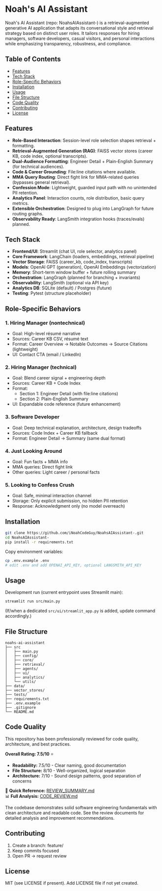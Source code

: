 # Noah's AI Assistant

Noah's AI Assistant (repo: NoahsAIAssistant-) is a retrieval-augmented generative AI application that adapts its conversational style and retrieval strategy based on distinct user roles. It tailors responses for hiring managers, software developers, casual visitors, and personal interactions while emphasizing transparency, robustness, and compliance.

## Table of Contents
- [Features](#features)
- [Tech Stack](#tech-stack)
- [Role-Specific Behaviors](#role-specific-behaviors)
- [Installation](#installation)
- [Usage](#usage)
- [File Structure](#file-structure)
- [Code Quality](#code-quality)
- [Contributing](#contributing)
- [License](#license)

## Features
- **Role-Based Interaction**: Session-level role selection shapes retrieval + formatting.
- **Retrieval-Augmented Generation (RAG)**: FAISS vector stores (career KB, code index, optional transcripts).
- **Dual-Audience Formatting**: Engineer Detail + Plain-English Summary (for technical audiences).
- **Code & Career Grounding**: File:line citations where available.
- **MMA Query Routing**: Direct fight link for MMA-related queries (bypasses general retrieval).
- **Confession Mode**: Lightweight, guarded input path with no unintended PII retention.
- **Analytics Panel**: Interaction counts, role distribution, basic query metrics.
- **Extensible Orchestration**: Designed to plug into LangGraph for future routing graphs.
- **Observability Ready**: LangSmith integration hooks (traces/evals) planned.

## Tech Stack
- **Frontend/UI**: Streamlit (chat UI, role selector, analytics panel)
- **Core Framework**: LangChain (loaders, embeddings, retrieval pipeline)
- **Vector Storage**: FAISS (career_kb, code_index, transcripts)
- **Models**: OpenAI GPT (generation), OpenAI Embeddings (vectorization)
- **Memory**: Short-term window buffer + future rolling summary
- **Orchestration**: LangGraph (planned for branching + invariants)
- **Observability**: LangSmith (optional via API key)
- **Analytics DB**: SQLite (default) / Postgres (future)
- **Testing**: Pytest (structure placeholder)

## Role-Specific Behaviors

### 1. Hiring Manager (nontechnical)
- Goal: High-level résumé narrative
- Sources: Career KB CSV, résumé text
- Format: Career Overview → Notable Outcomes → Source Citations (lightweight)
- UI: Contact CTA (email / LinkedIn)

### 2. Hiring Manager (technical)
- Goal: Blend career signal + engineering depth
- Sources: Career KB + Code Index
- Format:
  - Section 1: Engineer Detail (with file:line citations)
  - Section 2: Plain-English Summary
- UI: Expandable code reference (future enhancement)

### 3. Software Developer
- Goal: Deep technical explanation, architecture, design tradeoffs
- Sources: Code Index + Career KB fallback
- Format: Engineer Detail → Summary (same dual format)

### 4. Just Looking Around
- Goal: Fun facts + MMA info
- MMA queries: Direct fight link
- Other queries: Light career / personal facts

### 5. Looking to Confess Crush
- Goal: Safe, minimal interaction channel
- Storage: Only explicit submission, no hidden PII retention
- Response: Acknowledgment only (no model overreach)

## Installation
```bash
git clone https://github.com/iNoahCodeGuy/NoahsAIAssistant-.git
cd NoahsAIAssistant-
pip install -r requirements.txt
```

Copy environment variables:
```bash
cp .env.example .env
# edit .env and add OPENAI_API_KEY, optional LANGSMITH_API_KEY
```

## Usage
Development run (current entrypoint uses Streamlit main):
```bash
streamlit run src/main.py
```
(If/when a dedicated `src/ui/streamlit_app.py` is added, update command accordingly.)

## File Structure
```
noahs-ai-assistant
├── src
│   ├── main.py
│   ├── config/
│   ├── core/
│   ├── retrieval/
│   ├── agents/
│   ├── ui/
│   ├── analytics/
│   └── utils/
├── data/
├── vector_stores/
├── tests/
├── requirements.txt
├── .env.example
├── .gitignore
└── README.md
```

## Code Quality

This repository has been professionally reviewed for code quality, architecture, and best practices.

**Overall Rating: 7.5/10** ⭐

- **Readability:** 7.5/10 - Clear naming, good documentation
- **File Structure:** 8/10 - Well-organized, logical separation
- **Architecture:** 7/10 - Sound design patterns, good separation of concerns

📄 **Quick Reference:** [REVIEW_SUMMARY.md](./REVIEW_SUMMARY.md)  
📊 **Full Analysis:** [CODE_REVIEW.md](./CODE_REVIEW.md)

The codebase demonstrates solid software engineering fundamentals with clean architecture and readable code. See the review documents for detailed analysis and improvement recommendations.

## Contributing
1. Create a branch: feature/<name>
2. Keep commits focused
3. Open PR → request review

## License
MIT (see LICENSE if present). Add LICENSE file if not yet created.
